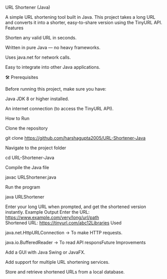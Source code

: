 URL Shortener (Java)

A simple URL shortening tool built in Java. This project takes a long URL and converts it into a shorter, easy-to-share version using the TinyURL API.
 Features

Shorten any valid URL in seconds.

Written in pure Java — no heavy frameworks.

Uses java.net for network calls.

Easy to integrate into other Java applications.

🛠 Prerequisites

Before running this project, make sure you have:

Java JDK 8 or higher installed.

An internet connection (to access the TinyURL API).

How to Run

Clone the repository

git clone https://github.com/harshagupta2005/URL-Shortener-Java


Navigate to the project folder

cd URL-Shortener-Java


Compile the Java file

javac URLShortener.java


Run the program

java URLShortener


Enter your long URL when prompted, and get the shortened version instantly.
 Example Output
Enter the URL: https://www.example.com/very/long/url/path  
Shortened URL: https://tinyurl.com/abc12Libraries Used

java.net.HttpURLConnection → To make HTTP requests.

java.io.BufferedReader → To read API responsFuture Improvements

Add a GUI with Java Swing or JavaFX.

Add support for multiple URL shortening services.

Store and retrieve shortened URLs from a local database.


